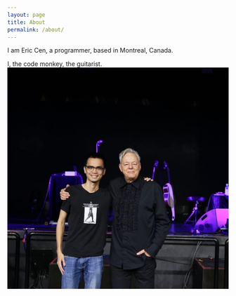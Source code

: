 ```yaml
---
layout: page
title: About
permalink: /about/
---
```


I am Eric Cen, a programmer, based in Montreal, Canada. 

I, the code monkey, the guitarist.
![Tommy-and-I](/docs/assets/Me-and-Tommy.jpg)




[jekyll-organization]: https://github.com/jekyll
